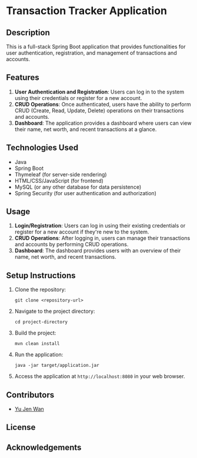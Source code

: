 # Transaction Tracker Application

## Description
This is a full-stack Spring Boot application that provides functionalities for user authentication, registration, and management of transactions and accounts.

## Features
1. **User Authentication and Registration**: Users can log in to the system using their credentials or register for a new account.
2. **CRUD Operations**: Once authenticated, users have the ability to perform CRUD (Create, Read, Update, Delete) operations on their transactions and accounts.
3. **Dashboard**: The application provides a dashboard where users can view their name, net worth, and recent transactions at a glance.

## Technologies Used
- Java
- Spring Boot
- Thymeleaf (for server-side rendering)
- HTML/CSS/JavaScript (for frontend)
- MySQL (or any other database for data persistence)
- Spring Security (for user authentication and authorization)

## Usage
1. **Login/Registration**: Users can log in using their existing credentials or register for a new account if they're new to the system.
2. **CRUD Operations**: After logging in, users can manage their transactions and accounts by performing CRUD operations.
3. **Dashboard**: The dashboard provides users with an overview of their name, net worth, and recent transactions.

## Setup Instructions
1. Clone the repository:
    ```
    git clone <repository-url>
    ```
2. Navigate to the project directory:
    ```
    cd project-directory
    ```
3. Build the project:
    ```
    mvn clean install
    ```
4. Run the application:
    ```
    java -jar target/application.jar
    ```
5. Access the application at `http://localhost:8080` in your web browser.

## Contributors
- [Yu Jen Wan](https://github.com/WanEthan)

## License


## Acknowledgements

